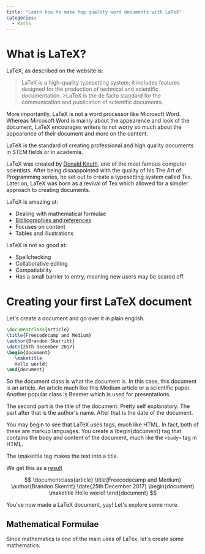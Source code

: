 ```yaml
---
title: "Learn how to make top quality word documents with LaTeX"
categories:
  - Maths
---
```


# What is LaTeX?

LaTeX, as described on the website is:
>LaTeX is a high-quality typesetting system; it includes features designed for the production of technical and scientific documentation. >LaTeX is the de facto standard for the communication and publication of scientific documents. 

More importantly, LaTeX is not a word processor like Microsoft Word. Whereas Mircosoft Word is mainly about the appearence and look of the document, LaTeX encourages writers to not worry so much about the appearence of their document and more on the content.

LaTeX is the standard of creating professional and high quality documents in STEM fields or in academia. 

LaTeX was created by [Donald Knuth](https://en.wikipedia.org/wiki/Donald_knuth), one of the most famous computer scientists. After being disaappointed with the quality of his The Art of Programming series, he set out to create a typesetting system called Tex. Later on, LaTeX was born as a revival of Tex which allowed for a simpler approach to creating documents.

LaTeX is amazing at:
* Dealing with mathematical formulae
* [Bibliographies and references](https://www.sharelatex.com/learn/Bibliography_management_with_bibtex)
* Focuses on content
* Tables and illustrations

LaTeX is not so good at:
* Spellchecking
* Collaborative editing
* Compatiability
* Has a small barrier to entry, meaning new users may be scared off.

# Creating your first LaTeX document

Let's create a document and go over it in plain english.
```LaTeX
\documentclass{article}
\title{Freecodecamp and Medium}
\author{Brandon Skerritt}
\date{25th December 2017}
\begin{document}
   \maketitle
   Hello world!
\end{document}
```

So the document class is what the document is. In this case, this document is an article. An article much like this Medium article or a scientific paper. Another popular class is Beamer which is used for presentations.

The second part is the title of the document. Pretty self explanatory.
The part after that is the author's name.
After that is the date of the document.

You may begin to see that LaTeX uses tags, much like HTML. In fact, both of these are markup languages. You create a \begin{document} tag that contains the body and content of the document, much like the ```<body>``` tag in HTML.

The \maketitle tag makes the text into a title.

We get this as a [result](https://latexbase.com/d/1a925e91-60f4-4570-8511-580f422ee8c5)

$$
\documentclass{article}
\title{Freecodecamp and Medium}
\author{Brandon Skerritt}
\date{25th December 2017}
\begin{document}
   \maketitle
   Hello world!
\end{document}
$$

You've now made a LaTeX document, yay! Let's explore some more.

## Mathematical Formulae

Since mathematics is one of the main uses of LaTex, let's create some mathematics.
